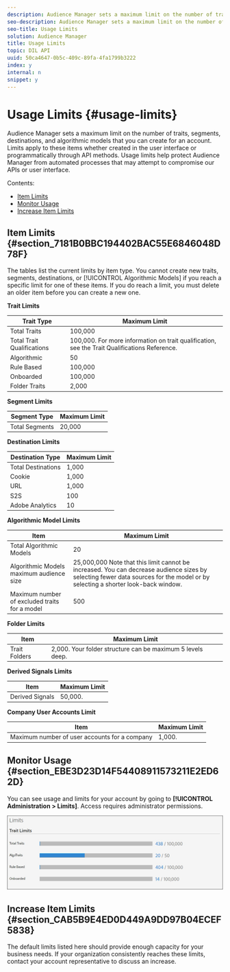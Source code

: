 ```yaml
---
description: Audience Manager sets a maximum limit on the number of traits, segments, destinations, and algorithmic models that you can create for an account. Limits apply to these items whether created in the user interface or programmatically through API methods. Usage limits help protect Audience Manager from automated processes that may attempt to compromise our APIs or user interface.
seo-description: Audience Manager sets a maximum limit on the number of traits, segments, destinations, and algorithmic models that you can create for an account. Limits apply to these items whether created in the user interface or programmatically through API methods. Usage limits help protect Audience Manager from automated processes that may attempt to compromise our APIs or user interface.
seo-title: Usage Limits
solution: Audience Manager
title: Usage Limits
topic: DIL API
uuid: 50ca4647-0b5c-409c-89fa-4fa1799b3222
index: y
internal: n
snippet: y
---
```


# Usage Limits {#usage-limits}

Audience Manager sets a maximum limit on the number of traits, segments, destinations, and algorithmic models that you can create for an account. Limits apply to these items whether created in the user interface or programmatically through API methods. Usage limits help protect Audience Manager from automated processes that may attempt to compromise our APIs or user interface.

Contents:

<ul class="simplelist"> 
 <li> <a href="../../c-features/c-administration/usage-limits.md#section_7181B0BBC194402BAC55E6846048D78F"> Item Limits </a> </li> 
 <li> <a href="../../c-features/c-administration/usage-limits.md#section_EBE3D23D14F54408911573211E2ED62D"> Monitor Usage </a> </li> 
 <li> <a href="../../c-features/c-administration/usage-limits.md#section_CAB5B9E4ED0D449A9DD97B04ECEF5838"> Increase Item Limits </a> </li> 
</ul>

## Item Limits {#section_7181B0BBC194402BAC55E6846048D78F}

The tables list the current limits by item type. You cannot create new traits, segments, destinations, or [!UICONTROL Algorithmic Models] if you reach a specific limit for one of these items. If you do reach a limit, you must delete an older item before you can create a new one.

**Trait Limits**

|Trait Type|Maximum Limit|
|--- |--- |
|Total Traits|100,000|
|Total Trait Qualifications|100,000. For more information on trait qualification, see the  Trait Qualifications Reference.|
|Algorithmic|50|
|Rule Based|100,000|
|Onboarded|100,000|
|Folder Traits|2,000|

**Segment Limits**

|Segment Type|Maximum Limit|
|--- |--- |
|Total Segments|20,000|

**Destination Limits**

|Destination Type|Maximum Limit|
|--- |--- |
|Total Destinations|1,000|
|Cookie|1,000|
|URL|1,000|
|S2S|100|
|Adobe Analytics|10|

**Algorithmic Model Limits**

|Item|Maximum Limit|
|--- |--- |
|Total Algorithmic Models|20|
|Algorithmic Models maximum audience size|25,000,000  Note that this limit cannot be increased. You can decrease audience sizes by selecting fewer data sources for the model or by selecting a shorter look-back window.|
|Maximum number of excluded traits for a model|500|

**Folder Limits**

|Item|Maximum Limit|
|--- |--- |
|Trait Folders|2,000.  Your folder structure can be maximum 5 levels deep.|

**Derived Signals Limits**

|Item|Maximum Limit|
|--- |--- |
|Derived Signals|50,000.|

**Company User Accounts Limit**

|Item|Maximum Limit|
|--- |--- |
|Maximum number of user accounts for a company|1,000.|

## Monitor Usage {#section_EBE3D23D14F54408911573211E2ED62D}

You can see usage and limits for your account by going to **[!UICONTROL Administration > Limits]**. Access requires administrator permissions.

![](assets/usage_limits.jpg)

## Increase Item Limits {#section_CAB5B9E4ED0D449A9DD97B04ECEF5838}

The default limits listed here should provide enough capacity for your business needs. If your organization consistently reaches these limits, contact your account representative to discuss an increase. 
